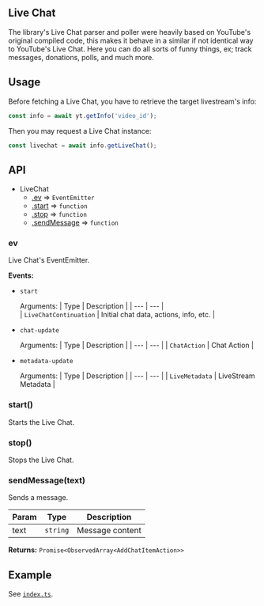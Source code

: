 ## Live Chat

The library's Live Chat parser and poller were heavily based on YouTube's original compiled code, this makes it behave in a similar if not identical way to YouTube's Live Chat. Here you can do all sorts of funny things, ex; track messages, donations, polls, and much more.

## Usage 

Before fetching a Live Chat, you have to retrieve the target livestream's info:

```js
const info = await yt.getInfo('video_id');
```

Then you may request a Live Chat instance:
```js
const livechat = await info.getLiveChat();
```

## API

* LiveChat
  * [.ev](#ev) ⇒ `EventEmitter`
  * [.start](#start) ⇒ `function`
  * [.stop](#stop) ⇒ `function`
  * [.sendMessage](#sendmessage) ⇒ `function`

<a name="ev"></a>
### ev
Live Chat's EventEmitter.

**Events:**

- `start`
 
  Arguments:
  | Type | Description |
  | --- | --- |                                       
  | `LiveChatContinuation` | Initial chat data, actions, info, etc. |

- `chat-update`
 
  Arguments:
  | Type | Description |
  | --- | --- |
  | `ChatAction` | Chat Action |

- `metadata-update`
 
  Arguments:
  | Type | Description |
  | --- | --- |
  | `LiveMetadata` | LiveStream Metadata |

<a name="start"></a>
### start()
Starts the Live Chat.

<a name="stop"></a>
### stop()
Stops the Live Chat.

<a name="sendmessage"></a>
### sendMessage(text)
Sends a message.

| Param | Type | Description |
| --- | --- | --- |
| text | `string` | Message content |

**Returns:** `Promise<ObservedArray<AddChatItemAction>>`

## Example
See [`index.ts`]('./index.ts').
